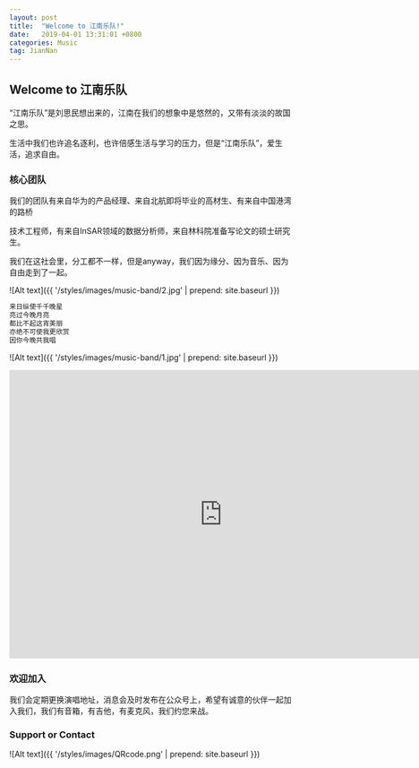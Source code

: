 ```yaml
---
layout: post
title:  "Welcome to 江南乐队!"
date:   2019-04-01 13:31:01 +0800
categories: Music
tag: JianNan
---
```

## Welcome to 江南乐队

“江南乐队”是刘思民想出来的，江南在我们的想象中是悠然的，又带有淡淡的故国之思。

生活中我们也许追名逐利，也许倍感生活与学习的压力，但是“江南乐队”，爱生活，追求自由。


### 核心团队

 我们的团队有来自华为的产品经理、来自北航即将毕业的高材生、有来自中国港湾的路桥
 
 技术工程师，有来自InSAR领域的数据分析师，来自林科院准备写论文的硕士研究生。
 
 我们在这社会里，分工都不一样，但是anyway，我们因为缘分、因为音乐、因为自由走到了一起。

![Alt text]({{ '/styles/images/music-band/2.jpg' | prepend: site.baseurl  }})


```bash
来日纵使千千晚星
亮过今晚月亮
都比不起这宵美丽
亦绝不可使我更欣赏
因你今晚共我唱
```
![Alt text]({{ '/styles/images/music-band/1.jpg' | prepend: site.baseurl  }})

<iframe width="760" height="515" src="https://player.bilibili.com/player.html?aid=48777253&cid=85458711&page=1" frameborder="0"  allowfullscreen="true"></iframe>


### 欢迎加入

我们会定期更换演唱地址，消息会及时发布在公众号上，希望有诚意的伙伴一起加入我们，我们有音箱，有吉他，有麦克风，我们约您来战。
### Support or Contact

![Alt text]({{ '/styles/images/QRcode.png' | prepend: site.baseurl  }})